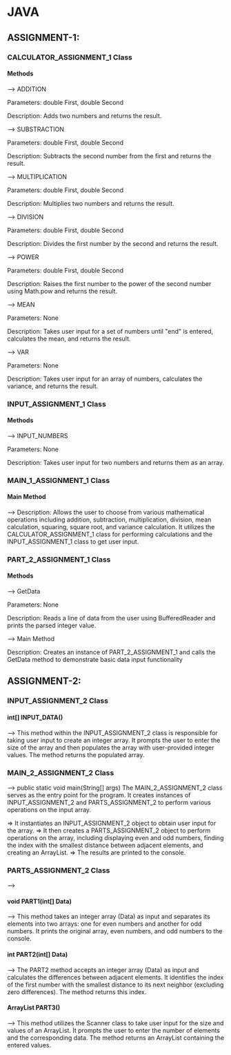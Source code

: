 # JAVA 
## ASSIGNMENT-1:
### CALCULATOR_ASSIGNMENT_1 Class
#### Methods

-->
ADDITION

Parameters: double First, double Second

Description: Adds two numbers and returns the result.

-->
SUBSTRACTION

Parameters: double First, double Second

Description: Subtracts the second number from the first and returns the result.

-->
MULTIPLICATION

Parameters: double First, double Second

Description: Multiplies two numbers and returns the result.

-->
DIVISION

Parameters: double First, double Second

Description: Divides the first number by the second and returns the result.

-->
POWER

Parameters: double First, double Second

Description: Raises the first number to the power of the second number using Math.pow and returns the result.

-->
MEAN

Parameters: None

Description: Takes user input for a set of numbers until "end" is entered, calculates the mean, and returns the result.

-->
VAR

Parameters: None

Description: Takes user input for an array of numbers, calculates the variance, and returns the result.

### INPUT_ASSIGNMENT_1 Class
#### Methods

-->
INPUT_NUMBERS

Parameters: None

Description: Takes user input for two numbers and returns them as an array.

### MAIN_1_ASSIGNMENT_1 Class
#### Main Method

-->
Description: Allows the user to choose from various mathematical operations including addition, subtraction, multiplication, division, mean calculation, squaring, square root, and variance calculation. It utilizes the CALCULATOR_ASSIGNMENT_1 class for performing calculations and the INPUT_ASSIGNMENT_1 class to get user input.

### PART_2_ASSIGNMENT_1 Class
#### Methods

-->
GetData

Parameters: None

Description: Reads a line of data from the user using BufferedReader and prints the parsed integer value.

-->
Main Method

Description: Creates an instance of PART_2_ASSIGNMENT_1 and calls the GetData method to demonstrate basic data input functionality


## ASSIGNMENT-2:
### INPUT_ASSIGNMENT_2 Class
#### int[] INPUT_DATA()

-->
This method within the INPUT_ASSIGNMENT_2 class is responsible for taking user input to create an integer array. It prompts the user to enter the size of the array and then populates the array with user-provided integer values. The method returns the populated array.

### MAIN_2_ASSIGNMENT_2 Class

-->
public static void main(String[] args)
The MAIN_2_ASSIGNMENT_2 class serves as the entry point for the program. It creates instances of INPUT_ASSIGNMENT_2 and PARTS_ASSIGNMENT_2 to perform various operations on the input array.

=> It instantiates an INPUT_ASSIGNMENT_2 object to obtain user input for the array.
=> It then creates a PARTS_ASSIGNMENT_2 object to perform operations on the array, including displaying even and odd numbers, finding the index with the smallest distance between adjacent elements, and creating an ArrayList.
=> The results are printed to the console.

### PARTS_ASSIGNMENT_2 Class

-->
#### void PART1(int[] Data)

-->
This method takes an integer array (Data) as input and separates its elements into two arrays: one for even numbers and another for odd numbers. It prints the original array, even numbers, and odd numbers to the console.

#### int PART2(int[] Data)

-->
The PART2 method accepts an integer array (Data) as input and calculates the differences between adjacent elements. It identifies the index of the first number with the smallest distance to its next neighbor (excluding zero differences). The method returns this index.

#### ArrayList<Integer> PART3()

-->
This method utilizes the Scanner class to take user input for the size and values of an ArrayList. It prompts the user to enter the number of elements and the corresponding data. The method returns an ArrayList containing the entered values.
